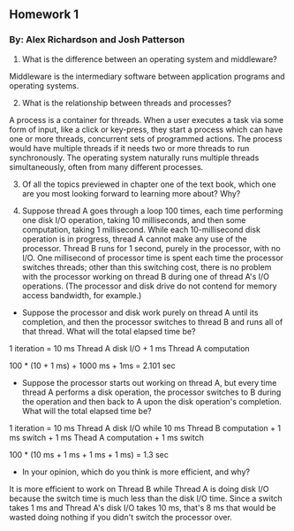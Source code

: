 ## Homework 1
### By: Alex Richardson and Josh Patterson

1. What is the difference between an operating system and middleware?

Middleware is the intermediary software between application programs and operating systems.

2. What is the relationship between threads and processes?

A process is a container for threads. When a user executes a task via some form of input, like a click or key-press, they start a process which can have one or more threads, concurrent sets of programmed actions. The process would have multiple threads if it needs two or more threads to run synchronously. The operating system naturally runs multiple threads simultaneously, often from many different processes.

3. Of all the topics previewed in chapter one of the text book, which one are you most looking forward to learning more about? Why?

4. Suppose thread A goes through a loop 100 times, each time performing one disk I/O operation, taking 10 milliseconds, and then some computation, taking 1 millisecond. While each 10-millisecond disk operation is in progress, thread A cannot make any use of the processor. Thread B runs for 1 second, purely in the processor, with no I/O. One millisecond of processor time is spent each time the processor switches threads; other than this switching cost, there is no problem with the processor working on thread B during one of thread A's I/O operations. (The processor and disk drive do not contend for memory access bandwidth, for example.)

- Suppose the processor and disk work purely on thread A until its completion, and then the processor switches to thread B and runs all of that thread. What will the total elapsed time be?

1 iteration = 10 ms Thread A disk I/O + 1 ms Thread A computation

100 * (10 + 1 ms) + 1000 ms + 1ms = 2.101 sec

- Suppose the processor starts out working on thread A, but every time thread A performs a disk operation, the processor switches to B during the operation and then back to A upon the disk operation's completion. What will the total elapsed time be?

1 iteration = 10 ms Thread A disk I/O while 10 ms Thread B computation + 1 ms switch + 1 ms Thead A computation  + 1 ms switch

100 * (10 ms + 1 ms + 1 ms + 1 ms) = 1.3 sec

- In your opinion, which do you think is more efficient, and why?

It is more efficient to work on Thread B while Thread A is doing disk I/O because the switch time is much less than the disk I/O time. Since a switch takes 1 ms and Thread A's disk I/O takes 10 ms, that's 8 ms that would be wasted doing nothing if you didn't switch the processor over.
